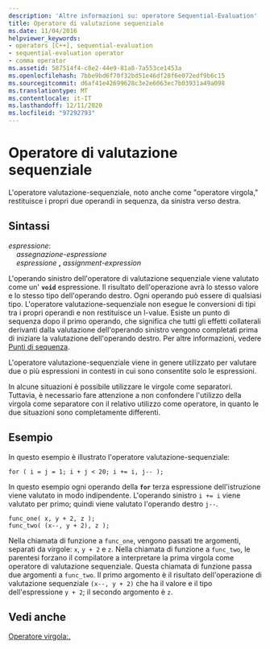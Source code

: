 ```yaml
---
description: 'Altre informazioni su: operatore Sequential-Evaluation'
title: Operatore di valutazione sequenziale
ms.date: 11/04/2016
helpviewer_keywords:
- operators [C++], sequential-evaluation
- sequential-evaluation operator
- comma operator
ms.assetid: 587514f4-c8e2-44e9-81a8-7a553ce1453a
ms.openlocfilehash: 7bbe9bd6f70f32bd51e46df28f6e072edf9b6c15
ms.sourcegitcommit: d6af41e42699628c3e2e6063ec7b03931a49a098
ms.translationtype: MT
ms.contentlocale: it-IT
ms.lasthandoff: 12/11/2020
ms.locfileid: "97292793"
---
```

# <a name="sequential-evaluation-operator"></a>Operatore di valutazione sequenziale

L'operatore valutazione-sequenziale, noto anche come "operatore virgola," restituisce i propri due operandi in sequenza, da sinistra verso destra.

## <a name="syntax"></a>Sintassi

*espressione*:<br/>
&nbsp;&nbsp;&nbsp;&nbsp;*assegnazione-espressione*<br/>
&nbsp;&nbsp;&nbsp;&nbsp;*espressione* **,** *assignment-expression*

L'operando sinistro dell'operatore di valutazione sequenziale viene valutato come un' **`void`** espressione. Il risultato dell'operazione avrà lo stesso valore e lo stesso tipo dell'operando destro. Ogni operando può essere di qualsiasi tipo. L'operatore valutazione-sequenziale non esegue le conversioni di tipi tra i propri operandi e non restituisce un l-value. Esiste un punto di sequenza dopo il primo operando, che significa che tutti gli effetti collaterali derivanti dalla valutazione dell'operando sinistro vengono completati prima di iniziare la valutazione dell'operando destro. Per altre informazioni, vedere [Punti di sequenza](../c-language/c-sequence-points.md).

L'operatore valutazione-sequenziale viene in genere utilizzato per valutare due o più espressioni in contesti in cui sono consentite solo le espressioni.

In alcune situazioni è possibile utilizzare le virgole come separatori. Tuttavia, è necessario fare attenzione a non confondere l'utilizzo della virgola come separatore con il relativo utilizzo come operatore, in quanto le due situazioni sono completamente differenti.

## <a name="example"></a>Esempio

In questo esempio è illustrato l'operatore valutazione-sequenziale:

```
for ( i = j = 1; i + j < 20; i += i, j-- );
```

In questo esempio ogni operando della **`for`** terza espressione dell'istruzione viene valutato in modo indipendente. L'operando sinistro `i += i` viene valutato per primo; quindi viene valutato l'operando destro `j--`.

```
func_one( x, y + 2, z );
func_two( (x--, y + 2), z );
```

Nella chiamata di funzione a `func_one`, vengono passati tre argomenti, separati da virgole: `x`, `y + 2` e `z`. Nella chiamata di funzione a `func_two`, le parentesi forzano il compilatore a interpretare la prima virgola come operatore di valutazione sequenziale. Questa chiamata di funzione passa due argomenti a `func_two`. Il primo argomento è il risultato dell'operazione di valutazione sequenziale `(x--, y + 2)` che ha il valore e il tipo dell'espressione `y + 2`; il secondo argomento è `z`.

## <a name="see-also"></a>Vedi anche

[Operatore virgola:,](../cpp/comma-operator.md)
